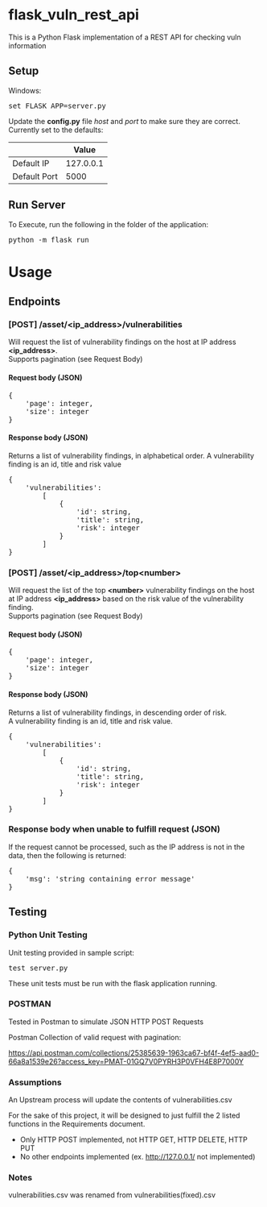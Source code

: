 # flask_vuln_rest_api

This is a Python Flask implementation of a REST API for checking vuln information

## Setup

Windows:

<pre>set FLASK_APP=server.py</pre>

Update the **config.py** file *host* and *port* to make sure they are correct.
Currently set to the defaults: 

| | Value|
| --- | --- |
| Default IP | 127.0.0.1 |
| Default Port | 5000 |

## Run Server

To Execute, run the following in the folder of the application:

<pre>python -m flask run</pre>

# Usage

## Endpoints

### [POST] /asset/<ip_address>/vulnerabilities

Will request the list of vulnerability findings on the host at IP address **<ip_address>**.  
Supports pagination (see Request Body)

#### Request body (JSON)
<pre>
{
    'page': integer,
    'size': integer
}
</pre>

#### Response body (JSON)

Returns a list of vulnerability findings, in alphabetical order.  A vulnerability finding is an id, title and risk value

<pre>
{
    'vulnerabilities': 
        [
            {
                'id': string,
                'title': string,
                'risk': integer
            }
        ]
}
</pre>

### [POST] /asset/<ip_address>/top\<number\>

Will request the list of the top **\<number\>** vulnerability findings on the host at IP address **<ip_address>** 
based on the risk value of the vulnerability finding.  
Supports pagination (see Request Body)

#### Request body (JSON)
<pre>
{
    'page': integer,
    'size': integer
}
</pre>

#### Response body (JSON)

Returns a list of vulnerability findings, in descending order of risk.  
A vulnerability finding is an id, title and risk value.

<pre>
{
    'vulnerabilities': 
        [
            {
                'id': string,
                'title': string,
                'risk': integer
            }
        ]
}
</pre>

### Response body when unable to fulfill request (JSON)

If the request cannot be processed, such as the IP address is not in the data, then the following is returned:

<pre>
{
    'msg': 'string containing error message'
}
</pre>


## Testing

### Python Unit Testing


Unit testing provided in sample script: <pre>test_server.py</pre>
These unit tests must be run with the flask application running.


### POSTMAN

Tested in Postman to simulate JSON HTTP POST Requests

Postman Collection of valid request with pagination:

https://api.postman.com/collections/25385639-1963ca67-bf4f-4ef5-aad0-66a8a1539e26?access_key=PMAT-01GQ7V0PYRH3P0VFH4E8P7000Y

### Assumptions

An Upstream process will update the contents of vulnerabilities.csv

For the sake of this project, it will be designed to just fulfill the 2 listed functions in the Requirements document.  
- Only HTTP POST implemented, not HTTP GET, HTTP DELETE, HTTP PUT
- No other endpoints implemented (ex. http://127.0.0.1/ not implemented)

### Notes

vulnerabilities.csv was renamed from vulnerabilities(fixed).csv
